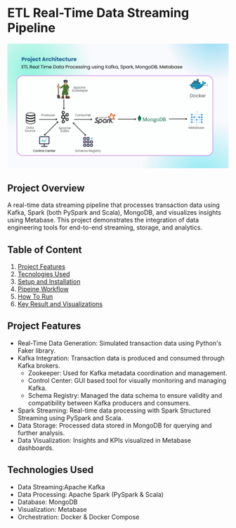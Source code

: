 # ETL Real-Time Data Streaming Pipeline

![Data Architecture](/image/Data_Architecture.jpg)

## Project Overview
A real-time data streaming pipeline that processes transaction data using Kafka, Spark (both PySpark and Scala), MongoDB, and visualizes insights using Metabase. This project demonstrates the integration of data engineering tools for end-to-end streaming, storage, and analytics.

## Table of Content
1. [Project Features](#ProjectFeatures)
2. [Tecnologies Used](#TecnologiesUsed)
3. [Setup and Installation](#SetupandInstallation)
4. [Pipeine Workflow](#PipeineWorkflow)
5. [How To Run](#HowToRun)
6. [Key Result and Visualizations](#KeyResultandVisualizations)

## Project Features
- Real-Time Data Generation: Simulated transaction data using Python's Faker library.
- Kafka Integration: Transaction data is produced and consumed through Kafka brokers.
    - Zookeeper: Used for Kafka metadata coordination and management.
    - Control Center: GUI based tool for visually monitoring and managing Kafka.
    - Schema Registry: Managed the data schema to ensure validity and compatibility between Kafka producers and consumers.
- Spark Streaming: Real-time data processing with Spark Structured Streaming using PySpark and Scala.
- Data Storage: Processed data stored in MongoDB for querying and further analysis.
- Data Visualization: Insights and KPIs visualized in Metabase dashboards.

## Technologies Used
- Data Streaming:Apache Kafka
- Data Processing: Apache Spark (PySpark & Scala)
- Database: MongoDB
- Visualization: Metabase
- Orchestration: Docker & Docker Compose 